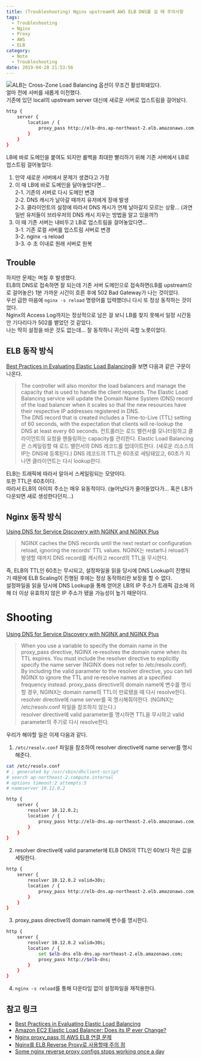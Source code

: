 ```yaml
---
title: (Troubleshooting) Nginx upstream에 AWS ELB DNS를 걸 때 주의사항
tags:
  - Troubleshooting
  - Nginx
  - Proxy
  - AWS
  - ELB
category:
  - Note
  - Troubleshooting
date: 2019-04-28 21:53:56
---
```


![ALB는 Cross-Zone Load Balancing 옵션이 무조건 활성화돼있다.](thumb.png)  
얼마 전에 서버를 새롭게 이전했다.  
기존에 있던 local의 upstream server 대신에 새로운 서버로 업스트림을 걸어놨다.  

```bash
http {
    server {
        location / {
            proxy_pass http://elb-dns.ap-northeast-2.elb.amazonaws.com;
        }
    }
}
```

LB에 바로 도메인을 붙여도 되지만 롤백을 최대한 빨리하기 위해 기존 서버에서 LB로 업스트림 걸어놓았다.
  
1. 만약 새로운 서버에서 문제가 생겼다고 가정  
2. 이 때 LB에 바로 도메인을 달아놓았다면...  
2-1. 기존의 서버로 다시 도메인 변경  
2-2. DNS 캐시가 날아갈 때까지 유저에게 장애 발생  
2-3. 클라이언트의 설정에 따라서 DNS 캐시가 언제 날아갈지 모르는 상황... (과연 일반 유저들이 브라우저의 DNS 캐시 지우는 방법을 알고 있을까?)
3. 이 때 기존 서버는 내비두고 LB로 업스트림을 걸어놓았다면...  
3-1. 기존 로컬 서버를 업스트림 서버로 변경  
3-2. nginx -s reload  
3-3. 수 초 이내로 원래 서버로 원복

## Trouble
하지만 문제는 며칠 후 발생했다.  
ELB의 DNS로 접속하면 잘 되는데 기존 서버 도메인으로 접속하면(LB를 upstream으로 걸어놓은) 1분 가까운 시간이 흐른 후에 502 Bad Gateway가 나는 것이었다.    
우선 급한 마음에 `nginx -s reload` 명령어를 입력했더니 다시 또 정상 동작하는 것이었다.  
Nginx의 Access Log까지는 정상적으로 남은 걸 보니 LB를 찾지 못해서 일정 시간동안 기다리다가 502를 뱉었던 것 같았다.  
나는 딱히 설정을 바꾼 것도 없는데... 잘 동작하니 귀신이 곡할 노릇이었다.  

## ELB 동작 방식
[Best Practices in Evaluating Elastic Load Balancing](https://aws.amazon.com/articles/best-practices-in-evaluating-elastic-load-balancing/)을 보면 다음과 같은 구문이 나온다.
> The controller will also monitor the load balancers and manage the capacity that is used to handle the client requests.
  The Elastic Load Balancing service will update the Domain Name System (DNS) record of the load balancer when it scales so that the new resources have their respective IP addresses registered in DNS.  
  The DNS record that is created includes a Time-to-Live (TTL) setting of 60 seconds, with the expectation that clients will re-lookup the DNS at least every 60 seconds.
  컨트롤러는 로드 밸런서를 모니터링하고 클라이언트의 요청을 핸들링하는 capacity를 관리한다.
  Elastic Load Balancing은 스케일링할 때 로드 밸런서의 DNS 레코드를 업데이트한다. (새로운 리소스의 IP는 DNS에 등록된다.)
  DNS 레코드의 TTL은 60초로 세팅돼있고, 60초가 지나면 클라이언트는 다시 lookup한다.
  
ELB는 트래픽에 따라서 알아서 스케일링되는 모양이다.  
또한 TTL은 60초이다.  
따라서 ELB의 아이피 주소는 매우 유동적이다. (늘어났다가 줄어들었다가... 혹은 LB가 다운되면 새로 생성한다던지...)

## Nginx 동작 방식
[Using DNS for Service Discovery with NGINX and NGINX Plus](https://www.nginx.com/blog/dns-service-discovery-nginx-plus/)  
> NGINX caches the DNS records until the next restart or configuration reload, ignoring the records’ TTL values.
  NGINX는 restart나 reload가 발생할 때까지 DNS record를 캐시하고 record의 TTL을 무시한다.
  
즉, ELB의 TTL인 60초는 무시되고, 설정파일을 읽을 당시에 DNS Lookup이 진행되기 때문에 ELB Scaling이 진행된 후에는 정상 동작하리란 보장을 할 수 없다.  
설정파일을 읽을 당시에 DNS Lookup을 통해 얻어온 LB의 IP 주소가 트래픽 감소에 의해 더 이상 유효하지 않은 IP 주소가 됐을 가능성이 높기 때문이다.  

# Shooting
[Using DNS for Service Discovery with NGINX and NGINX Plus](https://www.nginx.com/blog/dns-service-discovery-nginx-plus/)
> When you use a variable to specify the domain name in the proxy_pass directive, NGINX re‑resolves the domain name when its TTL expires.
  You must include the resolver directive to explicitly specify the name server (NGINX does not refer to /etc/resolv.conf).
  By including the valid parameter to the resolver directive, you can tell NGINX to ignore the TTL and re‑resolve names at a specified frequency instead.
  proxy_pass directive의 domain name에 변수를 명시할 경우, NGINX는 domain name의 TTL이 만료됐을 때 다시 resolve한다.
  resolver directive에 name server를 꼭 명시해줘야한다. (NGINX는 /etc/resolv.conf 파일을 참조하지 않는다.)  
  resolver directive에 valid parameter를 명시하면 TTL을 무시하고 valid parameter의 주기로 다시 resolve한다.

우리가 해야할 일은 이제 다음과 같다.
1. `/etc/resolv.conf` 파일을 참조하여 resolver directive에 name server를 명시해준다.  
```bash
cat /etc/resolv.conf
# ; generated by /usr/sbin/dhclient-script
# search ap-northeast-2.compute.internal
# options timeout:2 attempts:5
# nameserver 10.12.0.2
```

```bash
http {
    server {
        resolver 10.12.0.2;
        location / {
            proxy_pass http://elb-dns.ap-northeast-2.elb.amazonaws.com;
        }
    }
}
```
2. resolver directive에 valid parameter에 ELB DNS의 TTL인 60보다 작은 값을 세팅한다.
```bash
http {
    server {
        resolver 10.12.0.2 valid=30s;
        location / {
            proxy_pass http://elb-dns.ap-northeast-2.elb.amazonaws.com;
        }
    }
}
```
3. proxy_pass directive의 domain name에 변수를 명시한다.
```bash
http {
    server {
        resolver 10.12.0.2 valid=30s;
        location / {
            set $elb-dns elb-dns.ap-northeast-2.elb.amazonaws.com;
            proxy_pass http://$elb-dns;
        }
    }
}
```
4. `nginx -s reload`를 통해 다운타임 없이 설정파일을 재적용한다.

## 참고 링크
* [Best Practices in Evaluating Elastic Load Balancing](https://aws.amazon.com/articles/best-practices-in-evaluating-elastic-load-balancing/)
* [Amazon EC2 Elastic Load Balancer: Does its IP ever Change?](https://stackoverflow.com/questions/3821333/amazon-ec2-elastic-load-balancer-does-its-ip-ever-change)
* [Nginx proxy_pass 의 AWS ELB 연결 문제](https://medium.com/@circlee7/nginx-proxy-pass-%EC%9D%98-aws-elb-%EC%97%B0%EA%B2%B0-%EC%84%A4%EC%A0%95-f0c4b792ef71)
* [Nginx를 ELB Reverse Proxy로 사용할때 주의 점](http://tech.kkung.net/blog/nginx-with-elb/)
* [Some nginx reverse proxy configs stops working once a day](https://serverfault.com/questions/560632/some-nginx-reverse-proxy-configs-stops-working-once-a-day)

